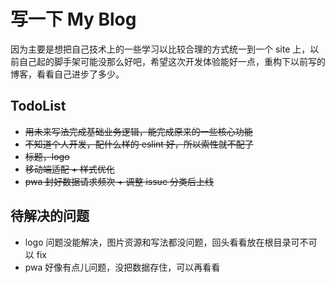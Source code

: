 # 写一下 My Blog

因为主要是想把自己技术上的一些学习以比较合理的方式统一到一个 site 上，以前自己起的脚手架可能没那么好吧，希望这次开发体验能好一点，重构下以前写的博客，看看自己进步了多少。

## TodoList

- ~~用未来写法完成基础业务逻辑，能完成原来的一些核心功能~~
- ~~不知道个人开发，配什么样的 eslint 好，所以索性就不配了~~
- ~~标题，logo~~
- ~~移动端适配 + 样式优化~~
- ~~pwa 封好数据请求频次 + 调整 issue 分类后上线~~

## 待解决的问题

- logo 问题没能解决，图片资源和写法都没问题，回头看看放在根目录可不可以 fix
- pwa 好像有点儿问题，没把数据存住，可以再看看
